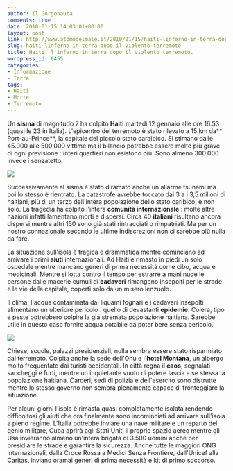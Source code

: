 ```yaml
---
author: Il Gorgonauta
comments: true
date: 2010-01-15 14:03:01+00:00
layout: post
link: http://www.atomodelmale.it/2010/01/15/haiti-linferno-in-terra-dopo-il-violento-terremoto/
slug: haiti-linferno-in-terra-dopo-il-violento-terremoto
title: Haiti, l'inferno in terra dopo il violento terremoto.
wordpress_id: 6455
categories:
- Informazione
- Terra
tags:
- Haiti
- Morte
- Terremoto
---
```


Un **sisma** di magnitudo 7 ha colpito **Haiti** martedì 12 gennaio alle ore 16.53 (quasi le 23 in Italia). L'epicentro del terremoto è stato rilevato a 15 km da** Port-au-Prince**, la capitale del piccolo stato caraibico. Si stimano dalle 45.000 alle 500.000 vittime ma il bilancio potrebbe essere molto più grave di ogni previsione : interi quartieri non esistono più. Sono almeno 300.000 invece i senzatetto.

[![](http://www.atomodelmale.it/wp-content/uploads/2010/01/Haiti-Terremoto1.jpg)](http://www.atomodelmale.it/wp-content/uploads/2010/01/Haiti-Terremoto1.jpg)

Successivamente al sisma è stato diramato anche un allarme tsunami ma poi lo stesso è rientrato. La catastrofe avrebbe toccato dai 3 a i 3,5 milioni di haitiani, più di un terzo dell'intera popolazione dello stato caribico, e non solo. La tragedia ha colpito l'intera **comunità internazionale** : molte altre nazioni infatti lamentano morti e dispersi. Circa 40 **italiani** risultano ancora dispersi mentre altri 150 sono già stati rintracciati o rimpatriati. Ma per un nostro connazionale secondo le ultime indiscrezioni non ci sarebbe più nulla da fare.

La situazione sull'isola è tragica e drammatica mentre cominciano ad arrivare i primi **aiuti** internazionali. Ad Haiti è rimasto in piedi un solo ospedale mentre mancano generi di prima necessità come cibo, acqua e medicinali. Mentre si lotta contro il tempo per estrarre a mani nude le persone dalle macerie cumuli di **cadaveri** rimangono insepolti per le strade e le vie della capitale, coperti solo da un misero lenzuolo.

<!-- more -->


Il clima, l'acqua contaminata dai liquami fognari e i cadaveri insepolti alimentano un ulteriore pericolo : quello di devastanti **epidemie**. Colera, tipo e peste potrebbero colpire la già stremata popolazione haitiana. Sarebbe utile in questo caso fornire acqua potabile da poter bere senza pericolo.

[![](http://www.atomodelmale.it/wp-content/uploads/2010/01/Haiti-terremoto-2.jpg)](http://www.atomodelmale.it/wp-content/uploads/2010/01/Haiti-terremoto-2.jpg)

Chiese, scuole, palazzi presidenziali, nulla sembra essere stato risparmiato dal terremoto. Colpita anche la sede dell'Onu e l'**hotel Montana**, un albergo molto frequentato dai turisti occidentali. In città regna il **caos**, segnalati saccheggi e furti, mentre un inquietante vuoto di potere lascia a se stessa la popolazione haitiana. Carceri, sedi di polizia e dell'esercito sono distrutte mentre lo stesso governo non sembra pienamente capace di fronteggiare la situazione.

Per alcuni giorni l'isola è rimasta quasi completamente isolata rendendo difficoltosi gli aiuti che ora finalmente sono incominciati ad arrivare sull'isola a pieno regime. L'Italia potrebbe inviare una nave militare e un reparto del genio militare, Cuba aprirà agli Stati Uniti il proprio spazio aereo mentre gli Usa invieranno almeno un'intera brigata di 3.500 uomini anche per presidiare le strade e garantire la sicurezza. Anche tutte le maggiori ONG internazionali, dalla Croce Rossa a Medici Senza Frontiere, dall'Unicef alla Caritas, inviano oramai generi di prima necessità e kit di primo soccorso.

